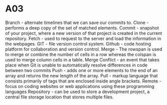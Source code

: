 # A03
Branch - alternate timelines that we can save our commits to.
Clone - performs a deep copy of the set of matched elements.
Commit - snapshot of your project, where a new version of that project is created in the current repository.
Fetch - used to request to the server and load the information in the webpages.
GIT - file version control system.
Github - code hosting platform for collaboration and version control.
Merge - The rowspan is used to merge or combine the number of cells in a row whereas the colspan is used to merge column cells in a table.
Merge Conflict - an event that takes place when Git is unable to automatically resolve differences in code between two commits
Push - adds one or more elements to the end of an array and returns the new length of the array.
Pull - markup language that consists primarily of tags that are enclosed inside angle brackets.
Remote - focus on coding websites or web applications using these programming languages
Repository - can be used to store a development project, a central file storage location that stores multiple files.
